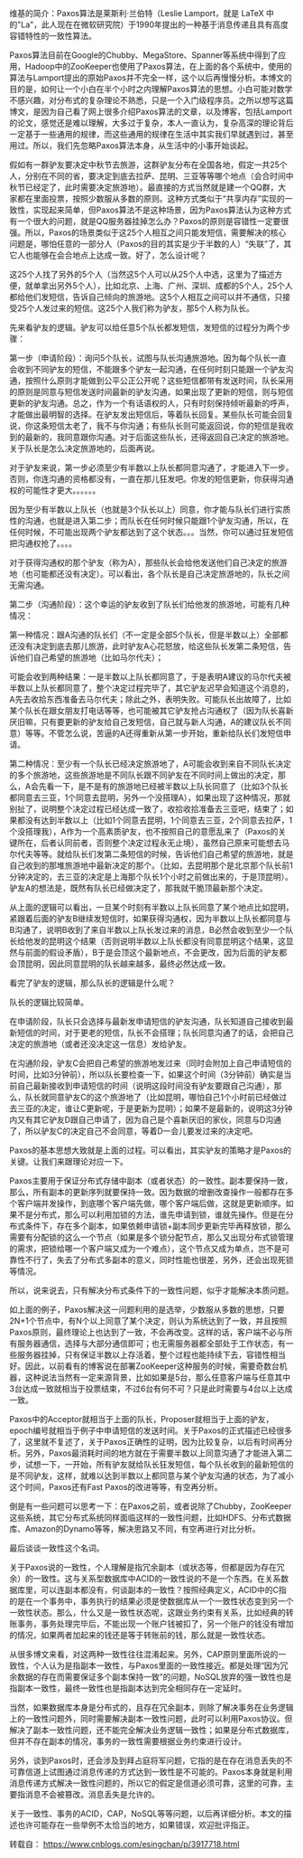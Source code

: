 维基的简介：Paxos算法是莱斯利·兰伯特（Leslie Lamport，就是 LaTeX 中的"La"，此人现在在微软研究院）于1990年提出的一种基于消息传递且具有高度容错特性的一致性算法。

Paxos算法目前在Google的Chubby、MegaStore、Spanner等系统中得到了应用，Hadoop中的ZooKeeper也使用了Paxos算法，在上面的各个系统中，使用的算法与Lamport提出的原始Paxos并不完全一样，这个以后再慢慢分析。本博文的目的是，如何让一个小白在半个小时之内理解Paxos算法的思想。小白可能对数学不感兴趣，对分布式的复杂理论不熟悉，只是一个入门级程序员。之所以想写这篇博文，是因为自己看了网上很多介绍Paxos算法的文章，以及博客，包括Lamport的论文，感觉还是难以理解，大多过于复杂，本人一直认为，复杂高深的理论背后一定基于一些通用的规律，而这些通用的规律在生活中其实我们早就遇到过，甚至用过。所以，我们先忽略Paxos算法本身，从生活中的小事开始谈起。

 假如有一群驴友要决定中秋节去旅游，这群驴友分布在全国各地，假定一共25个人，分别在不同的省，要决定到底去拉萨、昆明、三亚等等哪个地点（会合时间中秋节已经定了，此时需要决定旅游地）。最直接的方式当然就是建一个QQ群，大家都在里面投票，按照少数服从多数的原则。这种方式类似于“共享内存”实现的一致性，实现起来简单，但Paxos算法不是这种场景，因为Paxos算法认为这种方式有一个很大的问题，就是QQ服务器挂掉怎么办？Paxos的原则是容错性一定要很强。所以，Paxos的场景类似于这25个人相互之间只能发短信，需要解决的核心问题是，哪怕任意的一部分人（Paxos的目的其实是少于半数的人）“失联”了，其它人也能够在会合地点上达成一致。好了，怎么设计呢？

这25个人找了另外的5个人（当然这5个人可以从25个人中选，这里为了描述方便，就单拿出另外5个人），比如北京、上海、广州、深圳、成都的5个人，25个人都给他们发短信，告诉自己倾向的旅游地。这5个人相互之间可以并不通信，只接受25个人发过来的短信。这25个人我们称为驴友，那5个人称为队长。

先来看驴友的逻辑。驴友可以给任意5个队长都发短信，发短信的过程分为两个步骤：

第一步（申请阶段）：询问5个队长，试图与队长沟通旅游地。因为每个队长一直会收到不同驴友的短信，不能跟多个驴友一起沟通，在任何时刻只能跟一个驴友沟通，按照什么原则才能做到公平公正公开呢？这些短信都带有发送时间，队长采用的原则是同意与短信发送时间最新的驴友沟通，如果出现了更新的短信，则与短信更新的驴友沟通。总之，作为一个有话语权的人，只有时刻保持倾听最新的呼声，才能做出最明智的选择。在驴友发出短信后，等着队长回复。某些队长可能会回复说，你这条短信太老了，我不与你沟通；有些队长则可能返回说，你的短信是我收到的最新的，我同意跟你沟通。对于后面这些队长，还得返回自己决定的旅游地。关于队长是怎么决定旅游地的，后面再说。

对于驴友来说，第一步必须至少有半数以上队长都同意沟通了，才能进入下一步。否则，你连沟通的资格都没有，一直在那儿狂发吧。你发的短信更新，你获得沟通权的可能性才更大。。。。。。

因为至少有半数以上队长（也就是3个队长以上）同意，你才能与队长们进行实质性的沟通，也就是进入第二步；而队长在任何时候只能跟1个驴友沟通，所以，在任何时候，不可能出现两个驴友都达到了这个状态。。。当然，你可以通过狂发短信把沟通权抢了。。。。

对于获得沟通权的那个驴友（称为A），那些队长会给他发送他们自己决定的旅游地（也可能都还没有决定）。可以看出，各个队长是自己决定旅游地的，队长之间无需沟通。

第二步（沟通阶段）：这个幸运的驴友收到了队长们给他发的旅游地，可能有几种情况：

第一种情况：跟A沟通的队长们（不一定是全部5个队长，但是半数以上）全部都还没有决定到底去那儿旅游，此时驴友A心花怒放，给这些队长发第二条短信，告诉他们自己希望的旅游地（比如马尔代夫）；

可能会收到两种结果：一是半数以上队长都同意了，于是表明A建议的马尔代夫被半数以上队长都同意了，整个决定过程完毕了，其它驴友迟早会知道这个消息的，A先去收拾东西准备去马尔代夫；除此之外，表明失败。可能队长出故障了，比如某个队长在跟女朋友打电话等等，也可能被其它驴友抢占沟通权了（因为队长喜新厌旧嘛，只有要更新的驴友给自己发短信，自己就与新人沟通，A的建议队长不同意）等等。不管怎么说，苦逼的A还得重新从第一步开始，重新给队长们发短信申请。

第二种情况：至少有一个队长已经决定旅游地了，A可能会收到来自不同队长决定的多个旅游地，这些旅游地是不同队长跟不同驴友在不同时间上做出的决定，那么，A会先看一下，是不是有的旅游地已经被半数以上队长同意了（比如3个队长都同意去三亚，1个同意去昆明，另外一个没搭理A），如果出现了这种情况，那就别扯了，说明整个决定过程已经达成一致了，收拾收拾准备去三亚吧，结束了；如果都没有达到半数以上（比如1个同意去昆明，1个同意去三亚，2个同意去拉萨，1个没搭理我），A作为一个高素质驴友，也不按照自己的意愿乱来了（Paxos的关键所在，后者认同前者，否则整个决定过程永无止境），虽然自己原来可能想去马尔代夫等等。就给队长们发第二条短信的时候，告诉他们自己希望的旅游地，就是自己收到的那堆旅游地中最新决定的那个。（比如，去昆明那个是北京那个队长前1分钟决定的，去三亚的决定是上海那个队长1个小时之前做出来的，于是顶昆明）。驴友A的想法是，既然有队长已经做决定了，那我就干脆顶最新那个决定。

从上面的逻辑可以看出，一旦某个时刻有半数以上队长同意了某个地点比如昆明，紧跟着后面的驴友B继续发短信时，如果获得沟通权，因为半数以上队长都同意与B沟通了，说明B收到了来自半数以上队长发过来的消息，B必然会收到至少一个队长给他发的昆明这个结果（否则说明半数以上队长都没有同意昆明这个结果，这显然与前面的假设矛盾），B于是会顶这个最新地点，不会更改，因为后面的驴友都会顶昆明，因此同意昆明的队长越来越多，最终必然达成一致。

看完了驴友的逻辑，那么队长的逻辑是什么呢？

队长的逻辑比较简单。

在申请阶段，队长只会选择与最新发申请短信的驴友沟通，队长知道自己接收到最新短信的时间，对于更老的短信，队长不会搭理；队长同意沟通了的话，会把自己决定的旅游地（或者还没决定这一信息）发给驴友。

在沟通阶段，驴友C会把自己希望的旅游地发过来（同时会附加上自己申请短信的时间，比如3分钟前），所以队长要检查一下，如果这个时间（3分钟前）确实是当前自己最新接收到申请短信的时间（说明这段时间没有驴友要跟自己沟通），那么，队长就同意驴友C的这个旅游地了（比如昆明，哪怕自己1个小时前已经做过去三亚的决定，谁让C更新呢，于是更新为昆明）；如果不是最新的，说明这3分钟内又有其它驴友D跟自己申请了，因为自己是个喜新厌旧的家伙，同意与D沟通了，所以驴友C的决定自己不会同意，等着D一会儿要发过来的决定吧。

 

Paxos的基本思想大致就是上面的过程。可以看出，其实驴友的策略才是Paxos的关键。让我们来跟理论对应一下。

Paxos主要用于保证分布式存储中副本（或者状态）的一致性。副本要保持一致，那么，所有副本的更新序列就要保持一致。因为数据的增删改查操作一般都存在多个客户端并发操作，到底哪个客户端先做，哪个客户端后做，这就是更新顺序。如果不是分布式，那么可以利用加锁的方法，谁先申请到锁，谁就先操作。但是在分布式条件下，存在多个副本，如果依赖申请锁+副本同步更新完毕再释放锁，那么需要有分配锁的这么一个节点（如果是多个锁分配节点，那么又出现分布式锁管理的需求，把锁给哪一个客户端又成为一个难点），这个节点又成为单点，岂不是可靠性不行了，失去了分布式多副本的意义，同时性能也很差，另外，还会出现死锁等情况。

所以，说来说去，只有解决分布式条件下的一致性问题，似乎才能解决本质问题。

如上面的例子，Paxos解决这一问题利用的是选举，少数服从多数的思想，只要2N+1个节点中，有N个以上同意了某个决定，则认为系统达到了一致，并且按照Paxos原则，最终理论上也达到了一致，不会再改变。这样的话，客户端不必与所有服务器通信，选择与大部分通信即可；也无需服务器都全部处于工作状态，有一些服务器挂掉，只有保证半数以上存活着，整个过程也能持续下去，容错性相当好。因此，以前看有的博客说在部署ZooKeeper这种服务的时候，需要奇数台机器，这种说法当然有一定来源背景，比如如果是5台，那么任意客户端与任意其中3台达成一致就相当于投票结束，不过6台有何不可？只是此时需要与4台以上达成一致。

Paxos中的Acceptor就相当于上面的队长，Proposer就相当于上面的驴友，epoch编号就相当于例子中申请短信的发送时间。关于Paxos的正式描述已经很多了，这里就不复述了，关于Paxos正确性的证明，因为比较复杂，以后有时间再分析。另外，Paxos最消耗时间的地方就在于需要半数以上同意沟通了才能进入第二步，试想一下，一开始，所有驴友就给队长狂发短信，每个队长收到的最新短信的是不同驴友，这样，就难以达到半数以上都同意与某个驴友沟通的状态，为了减小这个时间，Paxos还有Fast Paxos的改进等等，有空再分析。

倒是有一些问题可以思考一下：在Paxos之前，或者说除了Chubby，ZooKeeper这些系统，其它分布式系统同样面临这样的一致性问题，比如HDFS、分布式数据库、Amazon的Dynamo等等，解决思路又不同，有空再进行对比分析。

最后谈谈一致性这个名词。

关于Paxos说的一致性，个人理解是指冗余副本（或状态等，但都是因为存在冗余）的一致性。这与关系型数据库中ACID的一致性说的不是一个东西。在关系数据库里，可以连副本都没有，何谈副本的一致性？按照经典定义，ACID中的C指的是在一个事务中，事务执行的结果必须是使数据库从一个一致性状态变到另一个一致性状态。那么，什么又是一致性状态呢，这跟业务约束有关系，比如经典的转账事务，事务处理完毕后，不能出现一个账户钱被扣了，另一个账户的钱没有增加的情况，如果两者加起来的钱还是等于转账前的钱，那么就是一致性状态。

从很多博文来看，对这两种一致性往往混淆起来。另外，CAP原则里面所说的一致性，个人认为是指副本一致性，与Paxos里面的一致性接近。都是处理“因为冗余数据的存在而需要保证多个副本保持一致”的问题，NoSQL放弃的强一致性也是指副本一致性，最终一致性也是指副本达到完全相同存在一定延时。

当然，如果数据库本身是分布式的，且存在冗余副本，则除了解决事务在业务逻辑上的一致性问题外，同时需要解决副本一致性问题，此时可以利用Paxos协议。但解决了副本一致性问题，还不能完全解决业务逻辑一致性；如果是分布式数据库，但并不存在副本的情况，事务的一致性需要根据业务约束进行设计。

另外，谈到Paxos时，还会涉及到拜占庭将军问题，它指的是在存在消息丢失的不可靠信道上试图通过消息传递的方式达到一致性是不可能的。Paxos本身就是利用消息传递方式解决一致性问题的，所以它的假定是信道必须可靠，这里的可靠，主要指消息不会被篡改。消息丢失是允许的。

关于一致性、事务的ACID，CAP，NoSQL等等问题，以后再详细分析。本文的描述也许可能存在一些举例不太恰当的地方，如果错误，欢迎批评指正。



转载自： https://www.cnblogs.com/esingchan/p/3917718.html